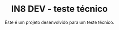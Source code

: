 <h1 align="center">IN8 DEV - teste técnico</h1>
<p align="center">Este é um projeto desenvolvido para um teste técnico.</p>